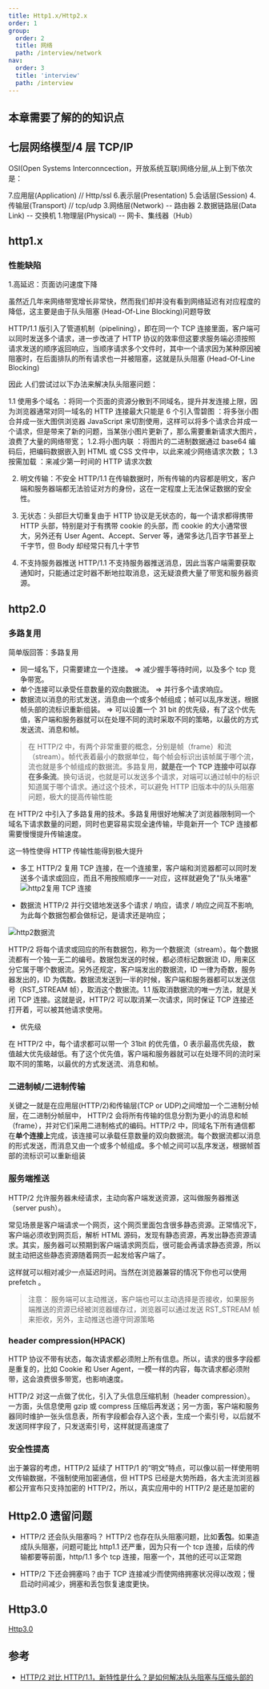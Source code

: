 ```yaml
---
title: Http1.x/Http2.x
order: 1
group:
  order: 2
  title: 网络
  path: /interview/network
nav:
  order: 3
  title: 'interview'
  path: /interview
---
```


## 本章需要了解的的知识点

## 七层网络模型/4 层 TCP/IP

OSI(Open Systems Interconncection，开放系统互联)网络分层,从上到下依次是：

7.应用层(Application) // Http/ssl 6.表示层(Presentation) 5.会话层(Session) 4.传输层(Transport) // tcp/udp 3.网络层(Network) -- 路由器 2.数据链路层(Data Link) -- 交换机 1.物理层(Physical) -- 网卡、集线器（Hub）

## http1.x

### 性能缺陷

1.高延迟：页面访问速度下降

虽然近几年来网络带宽增长非常快，然而我们却并没有看到网络延迟有对应程度的降低，这主要是由于队头阻塞 (Head-Of-Line Blocking)问题导致

HTTP/1.1 版引入了管道机制（pipelining），即在同一个 TCP 连接里面，客户端可以同时发送多个请求，进一步改进了 HTTP 协议的效率但这要求服务端必须按照请求发送的顺序返回响应，当顺序请求多个文件时，其中一个请求因为某种原因被阻塞时，在后面排队的所有请求也一并被阻塞，这就是队头阻塞 (Head-Of-Line Blocking)

因此 人们尝试过以下办法来解决队头阻塞问题：

1.1 使用多个域名 ：将同一个页面的资源分散到不同域名，提升并发连接上限，因为浏览器通常对同一域名的 HTTP 连接最大只能是 6 个引入雪碧图 ：将多张小图合并成一张大图供浏览器 JavaScript 来切割使用，这样可以将多个请求合并成一个请求，但是带来了新的问题，当某张小图片更新了，那么需要重新请求大图片，浪费了大量的网络带宽； 1.2.将小图内联 ：将图片的二进制数据通过 base64 编码后，把编码数据嵌入到 HTML 或 CSS 文件中，以此来减少网络请求次数； 1.3 按需加载 ：来减少第一时间的 HTTP 请求次数

2. 明文传输：不安全 HTTP/1.1 在传输数据时，所有传输的内容都是明文，客户端和服务器端都无法验证对方的身份，这在一定程度上无法保证数据的安全性。

3. 无状态：头部巨大切重复由于 HTTP 协议是无状态的，每一个请求都得携带 HTTP 头部，特别是对于有携带 cookie 的头部，而 cookie 的大小通常很大，另外还有 User Agent、Accept、Server 等，通常多达几百字节甚至上千字节，但 Body 却经常只有几十字节

4. 不支持服务器推送 HTTP/1.1 不支持服务器推送消息，因此当客户端需要获取通知时，只能通过定时器不断地拉取消息，这无疑浪费大量了带宽和服务器资源。

## http2.0

### 多路复用

简单版回答：多路复用

- 同一域名下，只需要建立一个连接。 => 减少握手等待时间，以及多个 tcp 竞争带宽。
- 单个连接可以承受任意数量的双向数据流。 => 并行多个请求响应。
- 数据流以消息的形式发送，消息由一个或多个帧组成；帧可以乱序发送，根据帧头部的流标识重新组装。 => 可以设置一个 31 bit 的优先级，有了这个优先值，客户端和服务器就可以在处理不同的流时采取不同的策略，以最优的方式发送流、消息和帧。

> 在 HTTP/2 中，有两个非常重要的概念，分别是帧（frame）和流（stream）。帧代表着最小的数据单位，每个帧会标识出该帧属于哪个流，流也就是多个帧组成的数据流。多路复用，**就是在一个 TCP 连接中可以存在多条流**。换句话说，也就是可以发送多个请求，对端可以通过帧中的标识知道属于哪个请求。通过这个技术，可以避免 HTTP 旧版本中的队头阻塞问题，极大的提高传输性能

在 HTTP/2 中引入了多路复用的技术。多路复用很好地解决了浏览器限制同一个域名下请求数量的问题，同时也更容易实现全速传输，毕竟新开一个 TCP 连接都需要慢慢提升传输速度。

这一特性使得 HTTP 传输性能得到极大提升

- 多工 HTTP/2 复用 TCP 连接，在一个连接里，客户端和浏览器都可以同时发送多个请求或回应，而且不用按照顺序一一对应，这样就避免了"队头堵塞" ![http2复用 TCP 连接](https://s2.loli.net/2022/04/30/rnqxl3Lvd6WCFcK.jpg)

- 数据流 HTTP/2 并行交错地发送多个请求 / 响应，请求 / 响应之间互不影响,为此每个数据包都会做标记，是请求还是响应；

![http2数据流](https://s2.loli.net/2022/04/30/kOweT46pM2rcudq.jpg)

HTTP/2 将每个请求或回应的所有数据包，称为一个数据流（stream）。每个数据流都有一个独一无二的编号。数据包发送的时候，都必须标记数据流 ID，用来区分它属于哪个数据流。另外还规定，客户端发出的数据流，ID 一律为奇数，服务器发出的，ID 为偶数。数据流发送到一半的时候，客户端和服务器都可以发送信号（RST_STREAM 帧），取消这个数据流。1.1 版取消数据流的唯一方法，就是关闭 TCP 连接。这就是说，HTTP/2 可以取消某一次请求，同时保证 TCP 连接还打开着，可以被其他请求使用。

- 优先级

在 HTTP/2 中，每个请求都可以带一个 31bit 的优先值，0 表示最高优先级， 数值越大优先级越低。有了这个优先值，客户端和服务器就可以在处理不同的流时采取不同的策略，以最优的方式发送流、消息和帧。

### 二进制帧/二进制传输

关键之一就是在应用层(HTTP/2)和传输层(TCP or UDP)之间增加一个二进制分帧层，在二进制分帧层中， HTTP/2 会将所有传输的信息分割为更小的消息和帧（frame），并对它们采用二进制格式的编码。HTTP/2 中，同域名下所有通信都在**单个连接上**完成，该连接可以承载任意数量的双向数据流。每个数据流都以消息的形式发送，而消息又由一个或多个帧组成。多个帧之间可以乱序发送，根据帧首部的流标识可以重新组装

### 服务端推送

HTTP/2 允许服务器未经请求，主动向客户端发送资源，这叫做服务器推送（server push）。

常见场景是客户端请求一个网页，这个网页里面包含很多静态资源。正常情况下，客户端必须收到网页后，解析 HTML 源码，发现有静态资源，再发出静态资源请求。其实，服务器可以预期到客户端请求网页后，很可能会再请求静态资源，所以就主动把这些静态资源随着网页一起发给客户端了。

这样就可以相对减少一点延迟时间。当然在浏览器兼容的情况下你也可以使用 prefetch 。

> 注意： 服务端可以主动推送，客户端也可以主动选择是否接收，如果服务端推送的资源已经被浏览器缓存过，浏览器可以通过发送 RST_STREAM 帧来拒收，另外，主动推送也遵守同源策略

### header compression(HPACK)

HTTP 协议不带有状态，每次请求都必须附上所有信息。所以，请求的很多字段都是重复的，比如 Cookie 和 User Agent，一模一样的内容，每次请求都必须附带，这会浪费很多带宽，也影响速度。

HTTP/2 对这一点做了优化，引入了头信息压缩机制（header compression）。一方面，头信息使用 gzip 或 compress 压缩后再发送；另一方面，客户端和服务器同时维护一张头信息表，所有字段都会存入这个表，生成一个索引号，以后就不发送同样字段了，只发送索引号，这样就提高速度了

### 安全性提高

出于兼容的考虑，HTTP/2 延续了 HTTP/1 的“明文”特点，可以像以前一样使用明文传输数据，不强制使用加密通信，但 HTTPS 已经是大势所趋，各大主流浏览器都公开宣布只支持加密的 HTTP/2，所以，真实应用中的 HTTP/2 是还是加密的

## Http2.0 遗留问题

- HTTP/2 还会队头阻塞吗？ HTTP/2 也存在队头阻塞问题，比如**丢包**。如果造成队头阻塞，问题可能比 http1.1 还严重，因为只有一个 tcp 连接，后续的传输都要等前面，http/1.1 多个 tcp 连接，阻塞一个，其他的还可以正常跑

- HTTP/2 下还会拥塞吗？由于 TCP 连接减少而使网络拥塞状况得以改观；慢启动时间减少，拥塞和丢包恢复速度更快。

## Http3.0

[Http3.0](./http3.md)

## 参考

- [HTTP/2 对比 HTTP/1.1，新特性是什么？是如何解决队头阻塞与压缩头部的](https://mp.weixin.qq.com/s/7MGmXvC9hnLqsVsEYtmhmQ)
